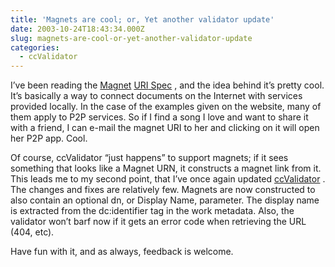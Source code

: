 ```yaml
---
title: 'Magnets are cool; or, Yet another validator update'
date: 2003-10-24T18:43:34.000Z
slug: magnets-are-cool-or-yet-another-validator-update
categories:
  - ccValidator
---
```

I’ve been reading the [Magnet][1]  [<span class="caps">URI</span> Spec][2] , and the idea behind it’s pretty cool. It’s basically a way to connect documents on the Internet with services provided locally. In the case of the examples given on the website, many of them apply to <span class="caps">P2P</span> services. So if I find a song I love and want to share it with a friend, I can e-mail the magnet <span class="caps">URI</span> to her and clicking on it will open her <span class="caps">P2P</span> app. Cool.

Of course, ccValidator “just happens” to support magnets; if it sees something that looks like a Magnet <span class="caps">URN</span>, it constructs a magnet link from it. This leads me to my second point, that I’ve once again updated [ccValidator][3] . The changes and fixes are relatively few. Magnets are now constructed to also contain an optional dn, or Display Name, parameter. The display name is extracted from the dc:identifier tag in the work metadata. Also, the validator won’t barf now if it gets an error code when retrieving the <span class="caps">URL</span> (404, etc).

Have fun with it, and as always, feedback is welcome.

 [1]: http://magnet-uri.sourceforge.net/
 [2]: http://magnet-uri.sourceforge.net/magnet-draft-overview.txt
 [3]: http://www.yergler.net/projects/ccvalidator
